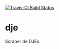 [![Travis-CI Build Status](https://travis-ci.org/abjur/dje.svg?branch=master)](https://travis-ci.org/abjur/dje)

# dje

Scraper de DJEs

